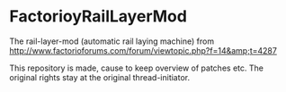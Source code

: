 FactorioyRailLayerMod
=====================

The rail-layer-mod (automatic rail laying machine) from http://www.factorioforums.com/forum/viewtopic.php?f=14&amp;t=4287

This repository is made, cause to keep overview of patches etc. The original rights stay at the original thread-initiator.